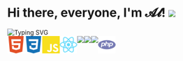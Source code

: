 <h1>Hi there, everyone, I'm <a>𝓐𝓵</a>!
<img src="https://github.com/blackcater/blackcater/raw/main/images/Hi.gif" height="32"/></h1>
<img src="https://readme-typing-svg.herokuapp.com?font=Fira+Code&duration=4000&pause=500&color=0AF73A&multiline=true&repeat=false&width=800&height=70&lines=A+web+developer+%26+web+enthusiast.;Coding+in+HTML%2C+CSS%2C+JavaScript+(React%2C+Vue%2C+Svelte)%2C+TypeScript%2C+PHP." alt="Typing SVG" />
<div style="display: flex;">
<img src="https://github.com/alienat3d/icons-for-github/blob/dev/html5.svg" height="40" />
<img src="https://github.com/alienat3d/icons-for-github/blob/dev/css3.svg" height="40" />
<img src="https://github.com/alienat3d/icons-for-github/blob/dev/js.svg" height="40" />
<img src="https://github.com/alienat3d/icons-for-github/blob/dev/react.svg" height="40" />
<img src="https://github.com/alienat3d/icons-for-github/blob/dev/vue.svg" height="40" />
<img src="https://github.com/alienat3d/icons-for-github/blob/dev/svelte.svg" height="40" />
<img src="https://github.com/alienat3d/icons-for-github/blob/dev/typescript.svg" height="40" />
<img src="https://github.com/alienat3d/icons-for-github/blob/dev/php.svg" height="40" />
</div>
